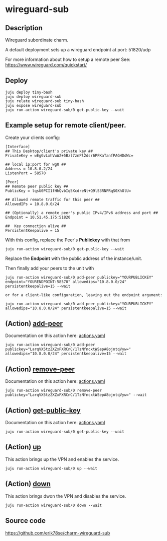 # wireguard-sub

## Description

Wireguard subordinate charm.

A default deployment sets up a wireguard endpoint at port: 51820/udp

For more information about how to setup a remote peer See: https://www.wireguard.com/quickstart/


## Deploy

    juju deploy tiny-bash
    juju deploy wireguard-sub
    juju relate wireguard-sub tiny-bash
    juju expose wireguard-sub
    juju run-action wireguard-sub/0 get-public-key --wait

## Example setup for remote client/peer.

Create your clients config:

    [Interface]
    ## This Desktop/client's private key ##
    PrivateKey = wEgGvLxhVwWZ+5Bzl7znPl2dsr6PFKaTanfPAGHDdWc=
    
    ## local ip:port for wg0 ##
    Address = 10.8.0.2/24
    ListenPort = 58570
    
    [Peer]
    ## Remote peer public key ##
    PublicKey = lqsU0PCI1fHhQvbIq5XcdreNt+Q9lS3RNPRqS0XhOlU=
    
    ## Allowed remote traffic for this peer ##
    AllowedIPs = 10.8.0.0/24
    
    ## (Optionally) a remote peer's public IPv4/IPv6 address and port ##
    Endpoint = 10.51.45.175:51820
    
    ##  Key connection alive ##
    PersistentKeepalive = 15

With this config, replace the Peer's **Publickey** with that from 

    juju run-action wireguard-sub/0 get-public-key --wait

Replace the **Endpoint** with the public address of the instance/unit.

Then finally add your peers to the unit with 

    juju run-action wireguard-sub/0 add-peer publickey="YOURPUBLICKEY" endpoint="YOURENDPOINT:58570" allowedips="10.8.0.0/24" persistentkeepalive=15 --wait

    or for a client-like configuration, leaving out the endpoint argument:

    juju run-action wireguard-sub/0 add-peer publickey="YOURPUBLICKEY" allowedips="10.8.0.0/24" persistentkeepalive=15 --wait


## (Action) [add-peer](actions.yaml)
Documentation on this action here: [actions.yaml](actions.yaml)

    juju run-action wireguard-sub/0 add-peer publickey="LarqVX5tzZXZxFXRCnC/1TzNfncxtWSepA8ojntqVyw=" allowedips="10.8.0.0/24" persistentkeepalive=15 --wait

## (Action) [remove-peer](actions.yaml)
Documentation on this action here: [actions.yaml](actions.yaml)

    juju run-action wireguard-sub/0 remove-peer publickey="LarqVX5tzZXZxFXRCnC/1TzNfncxtWSepA8ojntqVyw=" --wait

## (Action) [get-public-key](actions.yaml)
Documentation on this action here: [actions.yaml](actions.yaml)

    juju run-action wireguard-sub/0 get-public-key --wait

## (Action) [up](actions.yaml)
This action brings up the VPN and enables the service.

    juju run-action wireguard-sub/0 up --wait

## (Action) [down](actions.yaml)
This action brings dwon the VPN and disables the service.

    juju run-action wireguard-sub/0 down --wait

## Source code
https://github.com/erik78se/charm-wireguard-sub
